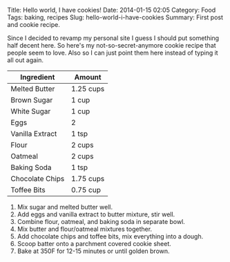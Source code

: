 Title: Hello world, I have cookies!
Date: 2014-01-15 02:05
Category: Food
Tags: baking, recipes
Slug: hello-world-i-have-cookies
Summary: First post and cookie recipe.

Since I decided to revamp my personal site I guess I should put something half decent here. So here's my not-so-secret-anymore cookie recipe that people seem to love. Also so I can just point them here instead of typing it all out again.

Ingredient | Amount
---------- | ------
Melted Butter | 1.25 cups
Brown Sugar | 1 cup
White Sugar | 1 cup
Eggs | 2
Vanilla Extract | 1 tsp
Flour | 2 cups
Oatmeal | 2 cups
Baking Soda | 1 tsp
Chocolate Chips | 1.75 cups
Toffee Bits | 0.75 cup

1. Mix sugar and melted butter well.
2. Add eggs and vanilla extract to butter mixture, stir well.
3. Combine flour, oatmeal, and baking soda in separate bowl.
4. Mix butter and flour/oatmeal mixtures together.
5. Add chocolate chips and toffee bits, mix everything into a dough.
6. Scoop batter onto a parchment covered cookie sheet.
7. Bake at 350F for 12-15 minutes or until golden brown.
